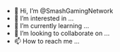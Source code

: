 - 👋 Hi, I’m @SmashGamingNetwork
- 👀 I’m interested in ...
- 🌱 I’m currently learning ...
- 💞️ I’m looking to collaborate on ...
- 📫 How to reach me ...

<!---
SmashGamingNetwork/SmashGamingNetwork is a ✨ special ✨ repository because its `README.md` (this file) appears on your GitHub profile.
You can click the Preview link to take a look at your changes.
--->
